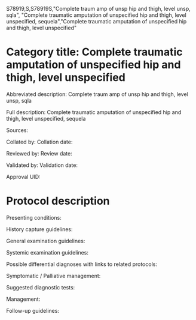 S78919,S,S78919S,"Complete traum amp of unsp hip and thigh, level unsp, sqla", "Complete traumatic amputation of unspecified hip and thigh, level unspecified, sequela","Complete traumatic amputation of unspecified hip and thigh, level unspecified"
# Category title: Complete traumatic amputation of unspecified hip and thigh, level unspecified

Abbreviated description: Complete traum amp of unsp hip and thigh, level unsp, sqla

Full description: Complete traumatic amputation of unspecified hip and thigh, level unspecified, sequela

Sources:

Collated by:
Collation date:

Reviewed by:
Review date:

Validated by:
Validation date:

Approval UID:

# Protocol description

Presenting conditions:

History capture guidelines:

General examination guidelines:

Systemic examination guidelines:

Possible differential diagnoses with links to related protocols:

Symptomatic / Palliative management:

Suggested diagnostic tests:

Management:

Follow-up guidelines:
